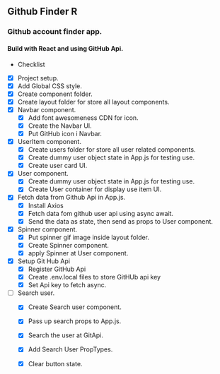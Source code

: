 ## Github Finder R
### Github account finder app.
#### Build with React and using GitHub Api.

* Checklist
* [x] Project setup.
* [x] Add Global CSS style.
* [X] Create component folder.
* [x] Create layout folder for store all layout components.
* [x] Navbar component.
    * [x] Add font awesomeness CDN for icon.
    * [x] Create the Navbar UI.
    * [x] Put GitHub icon i Navbar.
* [x] UserItem component.
    * [x] Create users folder for store all user related components.
    * [x] Create dummy user object state in App.js for testing use.
    * [x] Create user card UI.   
* [x] User component.
    * [x] Create dummy user object state in App.js for testing use.
    * [x] Create User container for display use item UI.
* [x] Fetch data from Github Api in App.js.
    * [x] Install Axios
    * [x] Fetch data fom github user api using async await.
    * [x] Send the data as state, then send as props to User component.      
* [x] Spinner component.
    * [x] Put spinner gif image inside layout folder.
    * [x] Create Spinner component.
    * [x] apply Spinner at User component.
* [x] Setup Git Hub Api
    * [x] Register GitHub Api
    * [x] Create .env.local files to store GitHUb api key
    * [x] Set Api key to fetch async.
* [ ] Search user.
    * [x] Create Search user component.
    * [x] Pass up search props to App.js.
    * [x] Search the user at GitApi.
    * [x] Add Search User PropTypes.
    * [x] Clear button state.

    
